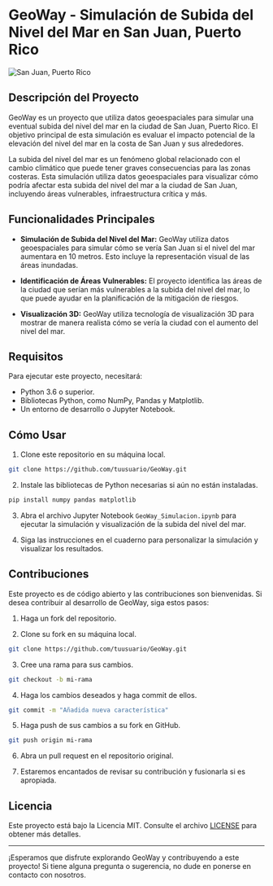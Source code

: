 # GeoWay - Simulación de Subida del Nivel del Mar en San Juan, Puerto Rico

![San Juan, Puerto Rico](https://www.elindependiente.com/wp-content/uploads/2018/07/Simulacion-de-inundacion-en-Miami-980x550.jpg)

## Descripción del Proyecto

GeoWay es un proyecto que utiliza datos geoespaciales para simular una eventual subida del nivel del mar en la ciudad de San Juan, Puerto Rico. El objetivo principal de esta simulación es evaluar el impacto potencial de la elevación del nivel del mar en la costa de San Juan y sus alrededores.

La subida del nivel del mar es un fenómeno global relacionado con el cambio climático que puede tener graves consecuencias para las zonas costeras. Esta simulación utiliza datos geoespaciales para visualizar cómo podría afectar esta subida del nivel del mar a la ciudad de San Juan, incluyendo áreas vulnerables, infraestructura crítica y más.

## Funcionalidades Principales

- **Simulación de Subida del Nivel del Mar:** GeoWay utiliza datos geoespaciales para simular cómo se vería San Juan si el nivel del mar aumentara en 10 metros. Esto incluye la representación visual de las áreas inundadas.

- **Identificación de Áreas Vulnerables:** El proyecto identifica las áreas de la ciudad que serían más vulnerables a la subida del nivel del mar, lo que puede ayudar en la planificación de la mitigación de riesgos.

- **Visualización 3D:** GeoWay utiliza tecnología de visualización 3D para mostrar de manera realista cómo se vería la ciudad con el aumento del nivel del mar.

## Requisitos

Para ejecutar este proyecto, necesitará:

- Python 3.6 o superior.
- Bibliotecas Python, como NumPy, Pandas y Matplotlib.
- Un entorno de desarrollo o Jupyter Notebook.

## Cómo Usar

1. Clone este repositorio en su máquina local.

```bash
git clone https://github.com/tuusuario/GeoWay.git
```

2. Instale las bibliotecas de Python necesarias si aún no están instaladas.

```bash
pip install numpy pandas matplotlib
```

3. Abra el archivo Jupyter Notebook `GeoWay_Simulacion.ipynb` para ejecutar la simulación y visualización de la subida del nivel del mar.

4. Siga las instrucciones en el cuaderno para personalizar la simulación y visualizar los resultados.

## Contribuciones

Este proyecto es de código abierto y las contribuciones son bienvenidas. Si desea contribuir al desarrollo de GeoWay, siga estos pasos:

1. Haga un fork del repositorio.

2. Clone su fork en su máquina local.

```bash
git clone https://github.com/tuusuario/GeoWay.git
```

3. Cree una rama para sus cambios.

```bash
git checkout -b mi-rama
```

4. Haga los cambios deseados y haga commit de ellos.

```bash
git commit -m "Añadida nueva característica"
```

5. Haga push de sus cambios a su fork en GitHub.

```bash
git push origin mi-rama
```

6. Abra un pull request en el repositorio original.

7. Estaremos encantados de revisar su contribución y fusionarla si es apropiada.

## Licencia

Este proyecto está bajo la Licencia MIT. Consulte el archivo [LICENSE](LICENSE) para obtener más detalles.

---

¡Esperamos que disfrute explorando GeoWay y contribuyendo a este proyecto! Si tiene alguna pregunta o sugerencia, no dude en ponerse en contacto con nosotros.
